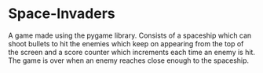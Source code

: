 # Space-Invaders
A game made using the pygame library. 
Consists of a spaceship which can shoot bullets to hit the enemies which keep on appearing from the top of the screen and a score counter which increments each time an enemy is hit.
The game is over when an enemy reaches close enough to the spaceship.
